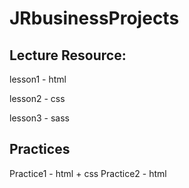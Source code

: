 # JRbusinessProjects

## Lecture Resource: 

lesson1 - html

lesson2 - css

lesson3 - sass
      
## Practices

Practice1 - html + css
Practice2 - html
